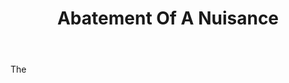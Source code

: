 ---
title: Abatement Of A Nuisance
letter: A
permalink: "/definitions/bld-abatement-of-a-nuisance.html"
body: The
published_at: '2018-07-07'
source: Black's Law Dictionary 2nd Ed (1910)
layout: post
---